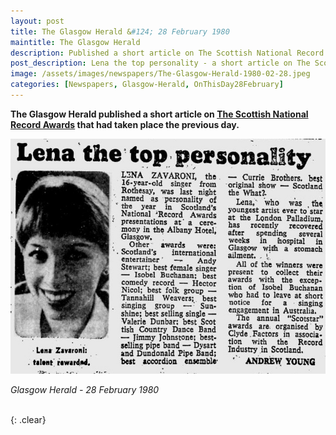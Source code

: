 ```yaml
---
layout: post
title: The Glasgow Herald &#124; 28 February 1980
maintitle: The Glasgow Herald
description: Published a short article on The Scottish National Record Awards that had taken place the previous day.
post_description: Lena the top personality - a short article on The Scottish National Record Awards that had taken place the previous day.
image: /assets/images/newspapers/The-Glasgow-Herald-1980-02-28.jpeg
categories: [Newspapers, Glasgow-Herald, OnThisDay28February]
---
```


<strong>The Glasgow Herald published a short article on [The Scottish National Record Awards](/1980-02-27-the-scottish-national-record-awards) that had taken place the previous day.</strong>

![](/assets/images/newspapers/The-Glasgow-Herald-1980-02-28.jpeg)

<cite>Glasgow Herald - 28 February 1980</cite>

<br />{: .clear}


